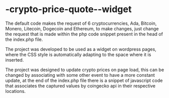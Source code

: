 # -crypto-price-quote--widget
The default code makes the request of 6 cryptocurrencies, Ada, Bitcoin, Monero, Litecoin, Dogecoin and Ethereum, 
to make changes, just change the request that is made within the php code snippet present in the head of the index.php file.

The project was developed to be used as a widget on wordpress pages, where the CSS style is automatically adapting to the space where it is inserted.

The project was designed to update crypto prices on page load, this can be changed by  associating with some other event to have a more constant update, at the end of the index.php file there is a snippet of javascript code that associates the captured values by coingecko api in their respective locations.
